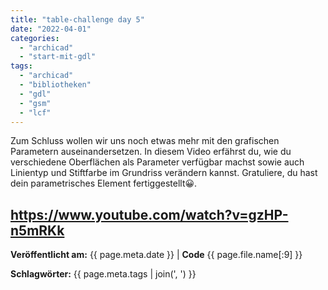 ```yaml
---
title: "table-challenge day 5"
date: "2022-04-01"
categories: 
  - "archicad"
  - "start-mit-gdl"
tags: 
  - "archicad"
  - "bibliotheken"
  - "gdl"
  - "gsm"
  - "lcf"
---
```


Zum Schluss wollen wir uns noch etwas mehr mit den grafischen Parametern auseinandersetzen. In diesem Video erfährst du, wie du verschiedene Oberflächen als Parameter verfügbar machst sowie auch Linientyp und Stiftfarbe im Grundriss verändern kannst. Gratuliere, du hast dein parametrisches Element fertiggestellt😀.

https://www.youtube.com/watch?v=gzHP-n5mRKk
---
**Veröffentlicht am:** {{ page.meta.date }} | **Code** {{ page.file.name[:9] }}

**Schlagwörter:** {{ page.meta.tags | join(', ') }}
